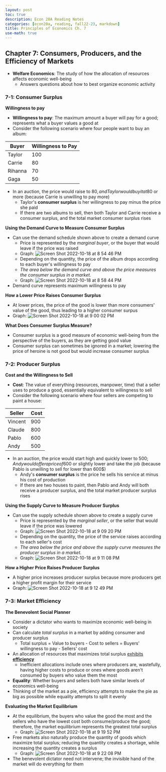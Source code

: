 ```yaml
---
layout: post
toc: true
description: Econ 20A Reading Notes
categories: [econ20a, reading, fall22-23, markdown]
title: Principles of Economics Ch. 7
use-math: true
---
```


## Chapter 7: Consumers, Producers, and the Efficiency of Markets

- **Welfare Economics**: The study of how the allocation of resources affects economic well-being
    - Answers questions about how to best organize economic activity

### 7-1: Consumer Surplus

**Willingness to pay**

- **Willingness to pay**: The maximum amount a buyer will pay for a good; represents what a buyer values a good at
- Consider the following scenario where four people want to buy an album:

| Buyer | Willingness to Pay |
| --- | --- |
| Taylor | 100 |
| Carrie | 80 |
| Rihanna | 70 |
| Gaga | 50 |

- In an auction, the price would raise to 80$, and Taylor would buy it at 80$ or more (because Carrie is unwilling to pay more)
    - Taylor's **consumer surplus** is her willingness to pay minus the price she paid
    - If there are two albums to sell, then both Taylor and Carrie receive a consumer surplus, and the total market consumer surplus rises

**Using the Demand Curve to Measure Consumer Surplus**

- Can use the demand schedule shown above to create a demand curve
    - Price is represented by the *marginal buyer*, or the buyer that would leave if the price was raised
    - Graph: ![Screen Shot 2022-10-18 at 8 54 46 PM](https://user-images.githubusercontent.com/54915685/196594003-456c65ac-340a-492a-aff1-f28f596cb278.png)
    - Depending on the quantity, the price of the album drops according to each buyer's willingness to pay
    - *The area below the demand curve and above the price measures the consumer surplus in a market.*
    - Graph: ![Screen Shot 2022-10-18 at 8 58 44 PM](https://user-images.githubusercontent.com/54915685/196594409-b565e803-42b1-4c5f-9402-10032a5e04d7.png)
- Demand curve represents maximum willingness to pay

**How a Lower Price Raises Consumer Surplus**

- At lower prices, the price of the good is lower than more consumers' value of the good, thus leading to a higher consumer surpus
- Graph: ![Screen Shot 2022-10-18 at 9 00 02 PM](https://user-images.githubusercontent.com/54915685/196594552-147dd515-4c35-4bc4-89ed-328bfec1e7dd.png)

**What Does Consumer Surplus Measure?**

- Consumer surplus is a good measure of economic well-being from the perspective of the buyers, as they are getting good value
- Consumer surplus can sometimes be ignored in a market; lowering the price of heroine is not good but would increase consumer surplus

### 7-2: Producer Surplus

**Cost and the Willingness to Sell**

- **Cost**: The value of everything (resources, manpower, time) that a seller uses to produce a good, essentially equivalent to willingness to sell
- Consider the following scenario where four sellers are competing to paint a house:

| Seller | Cost |
| --- | --- |
| Vincent | 900 |
| Claude | 800 |
| Pablo | 600 |
| Andy | 500 |

- In an auction, the price would start high and quickly lower to 500$; Andy would offer a price of 600$ or slightly lower and take the job (because Pablo is unwilling to sell for lower than 600$)
    - Andy's **consumer surplus** is the price he sells his service at minus his cost of production
    - If there are two houses to paint, then Pablo and Andy will both receive a producer surplus, and the total market producer surplus rises

**Using the Supply Curve to Measure Producer Surplus**

- Can use the supply schedule shown above to create a supply curve
    - Price is represented by the *marginal seller*, or the seller that would leave if the price was lowered
    - Graph: ![Screen Shot 2022-10-18 at 9 09 20 PM](https://user-images.githubusercontent.com/54915685/196595587-2caf1b68-17e4-4f14-aa96-9959b14ad77b.png)
    - Depending on the quantity, the price of the service raises according to each seller's cost
    - *The area below the price and above the supply curve measures the producer surplus in a market.*
    - Graph: ![Screen Shot 2022-10-18 at 9 11 08 PM](https://user-images.githubusercontent.com/54915685/196595776-d430ae67-f796-4596-a8c1-eb83f9d809fd.png)

**How a Higher Price Raises Producer Surplus**

- A higher price increases producer surplus because more producers get a higher profit margin for their service
- Graph: ![Screen Shot 2022-10-18 at 9 12 49 PM](https://user-images.githubusercontent.com/54915685/196595989-4b844716-5f0d-4fd6-aaaf-f62f79d18154.png)

### 7-3: Market Efficiency

**The Benevolent Social Planner**

- Consider a dictator who wants to maximize economic well-being in society
- Can calculate *total surplus* in a market by adding consumer and producer surplus
    - Total surplus = Value to buyers - Cost to sellers = Buyers' willingness to pay - Sellers' cost
- An allocation of resources that maximizes total surplus <u>exhibits **efficiency**</u>
    - Inefficient allocations include ones where producers are, wastefully, having higher costs to produce or ones where goods aren't consumed by buyers who value them the most
- **Equality**: Whether buyers and sellers both have similar levels of economics well-being
- Thinking of the market as a pie, efficiency attempts to make the pie as big as possible while equality attempts to split it evenly

**Evaluating the Market Equilibrium**

- At the equilibrium, the buyers who value the good the most and the sellers who have the lowest cost both consume/produce the good; therefore, the market equilibrium represents the greatest total surplus
    - Graph: ![Screen Shot 2022-10-18 at 9 19 52 PM](https://user-images.githubusercontent.com/54915685/196596765-3aecf1c5-0a26-4f16-96d5-702b9573462c.png)
- Free markets also naturally produce the quantity of goods which maximize total surplus; reducing the quantity creates a shortage, while increasing the quantity creates a surplus
    - Graph: ![Screen Shot 2022-10-18 at 9 22 08 PM](https://user-images.githubusercontent.com/54915685/196597014-6a2fd041-59de-49b8-a462-a2b459f512e6.png)
- The benevolent dictator need not intervene; the invisible hand of the market will do everything for them